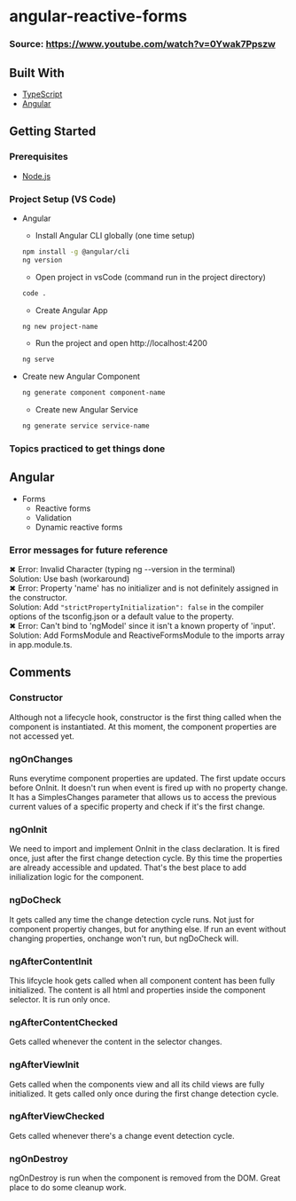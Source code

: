 # angular-reactive-forms  

### Source: https://www.youtube.com/watch?v=0Ywak7Ppszw

## Built With  
* [TypeScript](https://www.typescriptlang.org/docs/// "TypeScript documentation")  
* [Angular](https://angular.io/docs// "Angular Documentation")  

## Getting Started  
### Prerequisites
* [Node.js](https://nodejs.org/en/ "Download Node.js 16.15.0 LTS")  

### Project Setup (VS Code)
* Angular
  * Install Angular CLI globally (one time setup)  
  ```bash
  npm install -g @angular/cli
  ng version
  ```   
  * Open project in vsCode (command run in the project directory)  
  ```bash
  code .
  ```   
  * Create Angular App  
  ```bash
  ng new project-name
  ```    
  * Run the project and open http://localhost:4200   
  ```bash
  ng serve
  ```   

* Create new Angular Component  
  ```bash
  ng generate component component-name
  ```
  * Create new Angular Service  
  ```bash
  ng generate service service-name
  ```

### Topics practiced to get things done  
## Angular  
- Forms  
  - Reactive forms  
  - Validation  
  - Dynamic reactive forms  

### Error messages for future reference  
✖ Error: Invalid Character (typing ng --version in the terminal)   
Solution: Use bash (workaround)   
✖ Error: Property 'name' has no initializer and is not definitely assigned in the constructor.      
Solution: Add ```"strictPropertyInitialization": false``` in the compiler options of the tsconfig.json or a default value to the property.    
✖ Error: Can't bind to 'ngModel' since it isn't a known property of 'input'.      
Solution: Add FormsModule and ReactiveFormsModule to the imports array in app.module.ts.     

## Comments  

### Constructor  
Although not a lifecycle hook, constructor is the first thing called when the component is instantiated. At this moment, the component properties are not accessed yet.  
### ngOnChanges  
Runs everytime component properties are updated. The first update occurs before OnInit. It doesn't run when event is fired up with no property change. It has a SimplesChanges parameter that allows us to access the previous current values of a specific property and check if it's the first change.  
### ngOnInit  
We need to import and implement OnInit in the class declaration.  It is fired once, just after the first change detection cycle. By this time the properties are already accessible and updated. That's the best place to add inilialization logic for the component.   
### ngDoCheck  
It gets called any time the change detection cycle runs. Not just for component propertiy changes, but for anything else. If run an event without changing properties, onchange won't run, but ngDoCheck will.   
### ngAfterContentInit  
This lifcycle hook gets called when all component content has been fully initialized. The content is all html and properties inside the component selector. It is run only once.  
### ngAfterContentChecked  
Gets called whenever the content in the selector changes.  
### ngAfterViewInit  
Gets called when the components view and all its child views are fully initialized. It gets called only once during the first change detection cycle.  
### ngAfterViewChecked    
Gets called whenever there's a change event detection cycle.  
### ngOnDestroy  
ngOnDestroy is run when the component is removed from the DOM. Great place to do some cleanup work.
